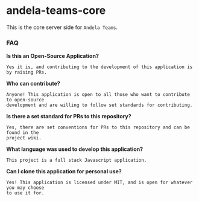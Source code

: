 # andela-teams-core

This is the core server side for `Andela Teams`.

### FAQ

__Is this an Open-Source Application?__

```
Yes it is, and contributing to the development of this application is by raising PRs.
```

__Who can contribute?__

```
Anyone! This application is open to all those who want to contribute to open-source 
development and are willing to follow set standards for contributing.
```

__Is there a set standard for PRs to this repository?__

```
Yes, there are set conventions for PRs to this repository and can be found in the 
project wiki.
```

__What language was used to develop this application?__

```
This project is a full stack Javascript application.
```

__Can I clone this application for personal use?__

```
Yes! This application is licensed under MIT, and is open for whatever you may choose 
to use it for.
```
